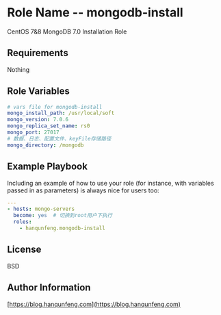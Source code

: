 Role Name -- mongodb-install
=========

CentOS 7&8 MongoDB 7.0 Installation Role

Requirements
------------

Nothing

Role Variables
--------------
```yml
# vars file for mongodb-install
mongo_install_path: /usr/local/soft
mongo_version: 7.0.6
mongo_replica_set_name: rs0
mongo_port: 27017
# 数据、日志、配置文件、keyFile存储路径
mongo_directory: /mongodb
```


Example Playbook
----------------

Including an example of how to use your role (for instance, with variables passed in as parameters) is always nice for users too:
```yml
---
- hosts: mongo-servers
  become: yes  # 切换到root用户下执行
  roles:
    - hanqunfeng.mongodb-install
```

License
-------

BSD

Author Information
------------------

[https://blog.hanqunfeng.com](https://blog.hanqunfeng.com)
